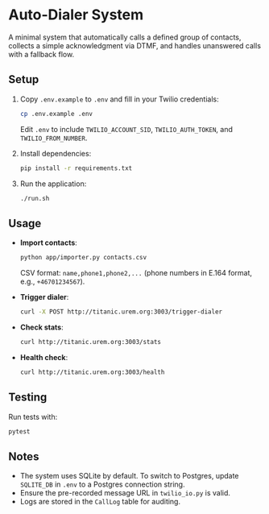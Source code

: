 # Auto-Dialer System

A minimal system that automatically calls a defined group of contacts, collects a simple acknowledgment via DTMF, and handles unanswered calls with a fallback flow.

## Setup

1. Copy `.env.example` to `.env` and fill in your Twilio credentials:
   ```bash
   cp .env.example .env
   ```
   Edit `.env` to include `TWILIO_ACCOUNT_SID`, `TWILIO_AUTH_TOKEN`, and `TWILIO_FROM_NUMBER`.

2. Install dependencies:
   ```bash
   pip install -r requirements.txt
   ```

3. Run the application:
   ```bash
   ./run.sh
   ```

## Usage

- **Import contacts**:
  ```bash
  python app/importer.py contacts.csv
  ```
  CSV format: `name,phone1,phone2,...` (phone numbers in E.164 format, e.g., `+46701234567`).

 - **Trigger dialer**:
   ```bash
   curl -X POST http://titanic.urem.org:3003/trigger-dialer
   ```

 - **Check stats**:
   ```bash
   curl http://titanic.urem.org:3003/stats
   ```

 - **Health check**:
   ```bash
   curl http://titanic.urem.org:3003/health
   ```

## Testing

Run tests with:
```bash
pytest
```

## Notes

- The system uses SQLite by default. To switch to Postgres, update `SQLITE_DB` in `.env` to a Postgres connection string.
- Ensure the pre-recorded message URL in `twilio_io.py` is valid.
- Logs are stored in the `CallLog` table for auditing.
